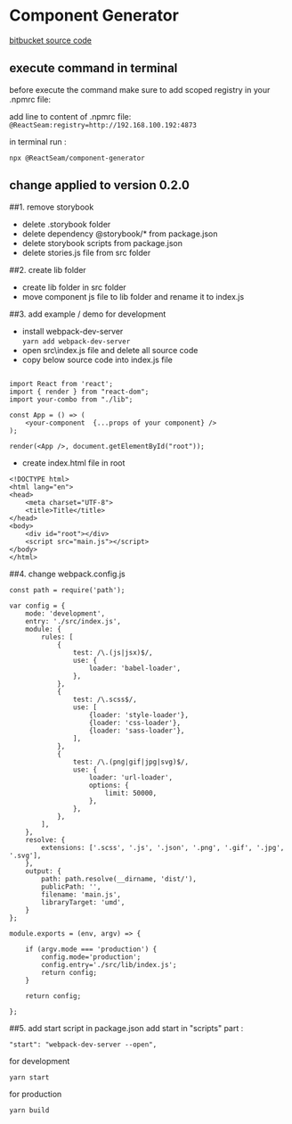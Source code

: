 # Component Generator 

[bitbucket source code](http://vcs.tiddev.com/scm/~ahmadi.k/reactseam-component-generator.git) 


## execute command in terminal 

before execute the command make sure to add scoped registry in your .npmrc file:

add line to content of .npmrc file:  
``
@ReactSeam:registry=http://192.168.100.192:4873
``

in terminal run :

``
npx @ReactSeam/component-generator
``

## change applied to version 0.2.0
##1. remove storybook
- delete .storybook folder
- delete dependency @storybook/* from package.json
- delete storybook scripts from package.json 
- delete stories.js file from src folder  
 
##2. create lib folder
- create lib folder in src folder 
- move component js file to lib folder and rename it to index.js 

 
##3. add example / demo for development 
- install webpack-dev-server  
`
yarn add webpack-dev-server
`
- open src\index.js file and delete all source code
- copy below source code into index.js file 
```

import React from 'react';
import { render } from "react-dom";
import your-combo from "./lib";

const App = () => (
	<your-component  {...props of your component} />
);

render(<App />, document.getElementById("root"));

```  
- create index.html file in root 
```
<!DOCTYPE html>
<html lang="en">
<head>
	<meta charset="UTF-8">
	<title>Title</title>
</head>
<body>
	<div id="root"></div>
	<script src="main.js"></script>
</body>
</html>

```

##4. change webpack.config.js
```
const path = require('path');

var config = {
	mode: 'development',
	entry: './src/index.js',
	module: {
		rules: [
			{
				test: /\.(js|jsx)$/,
				use: {
					loader: 'babel-loader',
				},
			},
			{
				test: /\.scss$/,
				use: [
					{loader: 'style-loader'},
					{loader: 'css-loader'},
					{loader: 'sass-loader'},
				],
			},
			{
				test: /\.(png|gif|jpg|svg)$/,
				use: {
					loader: 'url-loader',
					options: {
						limit: 50000,
					},
				},
			},
		],
	},
	resolve: {
		extensions: ['.scss', '.js', '.json', '.png', '.gif', '.jpg', '.svg'],
	},
	output: {
		path: path.resolve(__dirname, 'dist/'),
		publicPath: '',
		filename: 'main.js',
		libraryTarget: 'umd',
	}
};

module.exports = (env, argv) => {

	if (argv.mode === 'production') {
		config.mode='production';
		config.entry='./src/lib/index.js';
		return config;
	}

	return config;

};

```
 
##5. add start script
in package.json add start in "scripts" part :
```
"start": "webpack-dev-server --open",
```

for development 
```angular2html
yarn start
```
for production 
```angular2html
yarn build
```